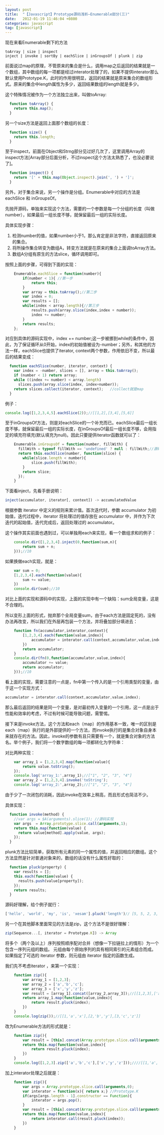 ```yaml
---
layout: post
title:  "【Javascript】Prototype源码浅析—Enumerable部分(三)"
date:   2012-01-19 11:46:04 +0800
categories: javascript
tag: [javascript]
---
```

现在来看Enumerable剩下的方法

    toArray | size | inspect
    inject | invoke | sortBy | eachSlice | inGroupsOf | plunk | zip

前面说过map的原理，不管原来的集合是什么，调用map之后返回的结果就是一个数组，其中数组的每一项都是经过interator处理了的，如果不提供interator那么默认使用Prototype.K，此时的作用很明显，返回的结果就是原来集合的数组形式。原来的集合中length属性为多少，返回结果数组的length就是多少。

这个特殊情况被作为一个方法独立出来，叫做toArray:

```javascript
  function toArray() {
    return this.map();
  }
```
另一个size方法是返回上面那个数组的长度：

```javascript
  function size() {
    return this.length;
  }
```
至于inspect，前面在Object和Strng部分见过好几次了，这里调用Array的inspect方法[Array部分后面分析，不过inspect这个方法太熟悉了，也没必要说了]。

```javascript
  function inspect() {
    return '[' + this.map(Object.inspect).join(', ') + ']';
  }
```
另外，对于集合来说，另一个操作是分组。Enumerable中对应的方法是eachSlice 和 inGroupsOf。

先抛开源码，单独来实现这个方法，需要的一个参数是每一个分组的长度（叫做number），如果最后一组长度不够，就保留最后一组的实际长度。

具体实现步骤：

1. 检测number的值，如果number小于1，那么肯定是非法字符，直接返回原来的集合。
2. 将所操作集合转变为数组A，转变方法就是在原来的集合上面调toArray方法。
3. 数组A分组有原生的方法slice，循环调用即可。

按照上面的步骤，可得到下面的实现：

```javascript
    Enumerable.eachSlice = function(number){
        if(number < 1){ //第一步
            return this;
        }
        var array = this.toArray();//第二步
        var index = 0;
        var results = [];
        while(index < array.length){//第三步
            results.push(array.slice(index,index + number));
            index += number;
        }
        return results;
    };
```


对应到具体的源码实现中，index += number;这一步被挪到while的条件中，因此，为了保证循环从0开始，index的初始值被设为-number；另外，和其他的方法一样，eachSlice也提供了iterator, context两个参数，作用依旧不变，所以最后的结果变成：

```javascript
  function eachSlice(number, iterator, context) {
    var index = -number, slices = [], array = this.toArray();
    if (number < 1) return array;
    while ((index += number) < array.length)
      slices.push(array.slice(index, index+number));
    return slices.collect(iterator, context);   //collect就是map
  }
````

例子：

```javascript
console.log([1,2,3,4,5].eachSlice(2));//[[1,2],[3,4],[5,6]]
```

至于inGroupsOf方法，则是对eachSlice的一个补充而已。eachSlice最后一组长度不够，就保留最后一组的实际长度，在inGroupsOf最后一组长度不够，会用指定的填充符填充(默认填充为null)。因此只要提供iterator函数就可以了：

```javascript
    Enumerable.inGroupsOf = function(number, fillWith) {
      fillWith = typeof fillWith == 'undefined' ? null : fillWith;//源码中这里使用的是Object.isUndefined
      return this.eachSlice(number, function(slice) {
        while(slice.length < number){
            slice.push(fillWith);
        }
        return slice;
      });
    }
```

下面看inject，先看手册说明：

```javascript
inject(accumulator, iterator[, context]) -> accumulatedValue
```
根据参数 iterator 中定义的规则来累计值。首次迭代时，参数 accumulator 为初始值，迭代过程中，iterator 将处理过的值存放在 accumulator 中，并作为下次迭代的起始值，迭代完成后，返回处理过的 accumulator。

这个操作其实前面也遇到过，可以单独用each来实现，看一个数组求和的例子：

```javascript
    console.dir([1,2,3,4].inject(0,function(sum,n){
        return sum + n;
    }));//10
```

如果换做each实现，就是：

```javascript
    var sum = 0;
    [1,2,3,4].each(function(value){
        sum += value;
    })
    console.dir(sum);//10
```

对比上面的实现和源码中的实现，上面的实现中有一个缺陷：sum全局变量，这是不合理的。

所以变形上面的形式，抛弃那个全局变量sum，由于each方法是固定死的，没有办法再改变，所以我们在外层再包装一个方法，并将叠加部分填进去：

```javascript
    function fn(accumulator,interator,context){
        [1,2,3,4].each(function(value,index){
            accumulator = interator.call(context,accumulator,value,index);
        })
        return accumulator;
    }
    console.dir(fn(0,function(accumulator,value,index){
        accumulator += value;
        return accumulator;
    }));//10
```

看上面的实现，需要注意的一点是，fn中第一个传入的是一个引用类型的变量，由于这一个实现方式：

```javascript
accumulator = interator.call(context,accumulator,value,index);
```

那么最后返回的结果是同一个变量，是对最初传入变量的一个引用，这一点是出于性能和效率的考虑，不过有时候可能导致问题，需警惕。

接下来是invoke方法，这个方法和each（map）的作用基本一致，唯一的区别是each（map）执行的是外部提供的一个方法，而invoke执行的是集合对象自身本来就存在的方法。因此，invoke的参数有且只需要有一个，就是集合对象的方法名。举个例子，我们将一个数字数组的每一项都转化为字符串：

对比两种实现：

```javascript
    var array_1 = [1,2,3,4].map(function(value){
        return value.toString();
    });
    console.log('array_1:',array_1);//["1", "2", "3", "4"]
    var array_2 = [1,2,3,4].invoke('toString');
    console.log('array_2:',array_2);//["1", "2", "3", "4"]
```

由于少了一次闭包的消耗，因此invoke在效率上稍高，而且形式也简洁不少。

具体实现：

```javascript
  function invoke(method) {
    //var args = $A(arguments).slice(1); //源码实现
    var args  = Array.prototype.slice.call(arguments,1);
    return this.map(function(value) {
      return value[method].apply(value, args);
    });
  }
```

plunk方法比较简单，获取所有元素的同一个属性的值，并返回相应的数组。这个方法显然是针对普通对象来的，数组的话没有什么属性好取的：

```javascript
  function pluck(property) {
    var results = [];
    this.each(function(value) {
      results.push(value[property]);
    });
    return results;
  }
```

源码好理解，给个例子就行：

```javascript
['hello', 'world', 'my', 'is', 'xesam'].pluck('length')// [5, 5, 2, 3, 5]
```

另一个在其他脚本里面常见的方法是zip，这个方法不是很好理解：

```javascript
zip(Sequence...[, iterator = Prototype.K]) -> Array
```
将多个（两个及以上）序列按照顺序配对合并（想像一下拉链拉上的情形）为一个包含一序列元组的数组。 
元组由每个原始序列的具有相同索引的元素组合而成。如果指定了可选的 iterator 参数，则元组由 iterator 指定的函数生成。 

我们先不考虑iterator ，来第一个实现：

```javascript
    function zip(){
        var array_1 = [1,2,3];
        var array_2 = ['a','b','c'];
        var array_3 = ['x','y','z'];
        var result = [array_1].concat([array_2,array_3]);//[[1,2,3],['a','b','c'],['x','y','z']]
        return array_1.map(function(value,index){
            return result.pluck(index);
        })
    }
    console.log(zip());//[[1,'a','x'],[2,'b','y'],[3,'c','z']]
```
改为Enumerable方法的形式就是：

```javascript
    function zip(){
        var result = [this].concat(Array.prototype.slice.call(arguments,1));
        return this.map(function(value,index){
            return result.pluck(index);
        })
    }
    console.log([1,2,3].zip(['a','b','c'],['x','y','z']));////[[1,'a','x'],[2,'b','y'],[3,'c','z']]
```
加上interator处理之后就是：

```javascript
    function zip(){
        var args = Array.prototype.slice.call(arguments,0);
        var interator = function(x){ return x;} //Prototype.K
        if(args[args.length - 1].constructor == Function){
            interator = args.pop();
        }
        var result = [this].concat(Array.prototype.slice.call(arguments,1));
        return this.map(function(value,index){
            return interator.call(result.pluck(index));
        })
    }
```
